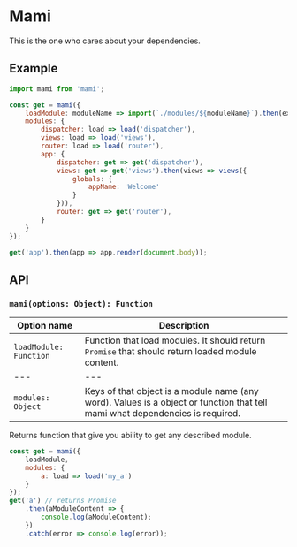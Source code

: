 # Mami

This is the one who cares about your dependencies.

## Example

```js
import mami from 'mami';

const get = mami({
    loadModule: moduleName => import(`./modules/${moduleName}`).then(exports => exports['default']),
    modules: {
        dispatcher: load => load('dispatcher'),
        views: load => load('views'),
        router: load => load('router'),
        app: {
            dispatcher: get => get('dispatcher'),
            views: get => get('views').then(views => views({
                globals: {
                    appName: 'Welcome'
                }
            })),
            router: get => get('router'),
        }
    }
});

get('app').then(app => app.render(document.body));
```

## API

### `mami(options: Object): Function`

| Option name | Description |
| --- | --- |
| `loadModule: Function` | Function that load modules. It should return `Promise` that should return loaded module content. |
| --- | --- |
| `modules: Object` | Keys of that object is a module name (any word). Values is a object or function that tell mami what dependencies is required. |

Returns function that give you ability to get any described module.

```js
const get = mami({
    loadModule,
    modules: {
        a: load => load('my_a')
    }
});
get('a') // returns Promise
    .then(aModuleContent => {
        console.log(aModuleContent);
    })
    .catch(error => console.log(error));
```
